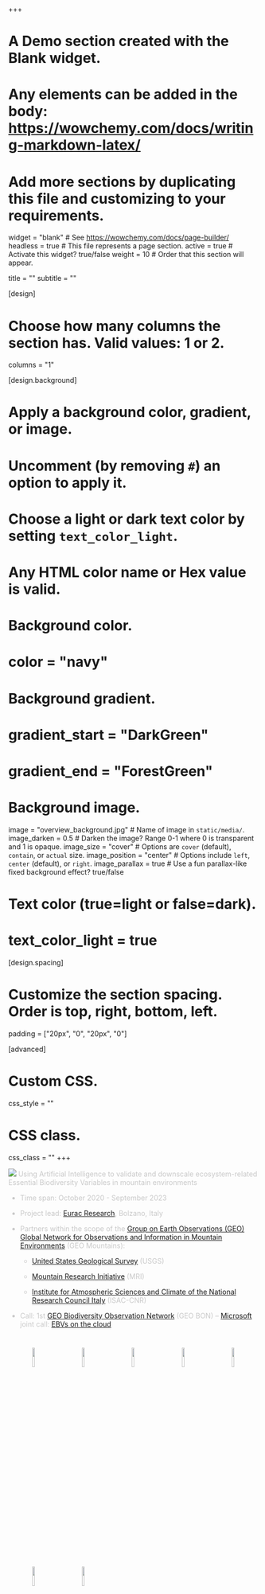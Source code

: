 +++
# A Demo section created with the Blank widget.
# Any elements can be added in the body: https://wowchemy.com/docs/writing-markdown-latex/
# Add more sections by duplicating this file and customizing to your requirements.

widget = "blank"  # See https://wowchemy.com/docs/page-builder/
headless = true  # This file represents a page section.
active = true  # Activate this widget? true/false
weight = 10  # Order that this section will appear.

title = ""
subtitle = ""

[design]
  # Choose how many columns the section has. Valid values: 1 or 2.
  columns = "1"

[design.background]
  # Apply a background color, gradient, or image.
  #   Uncomment (by removing `#`) an option to apply it.
  #   Choose a light or dark text color by setting `text_color_light`.
  #   Any HTML color name or Hex value is valid.

  # Background color.
  # color = "navy"
  
  # Background gradient.
  # gradient_start = "DarkGreen"
  # gradient_end = "ForestGreen"
  
  # Background image.
  image = "overview_background.jpg"  # Name of image in `static/media/`.
  image_darken = 0.5 # Darken the image? Range 0-1 where 0 is transparent and 1 is opaque.
  image_size = "cover"  #  Options are `cover` (default), `contain`, or `actual` size.
  image_position = "center"  # Options include `left`, `center` (default), or `right`.
  image_parallax = true  # Use a fun parallax-like fixed background effect? true/false
  
  # Text color (true=light or false=dark).
  # text_color_light = true
  
[design.spacing]
  # Customize the section spacing. Order is top, right, bottom, left.
  padding = ["20px", "0", "20px", "0"]

[advanced]
 # Custom CSS. 
 css_style = ""
 
 # CSS class.
 css_class = ""
+++

<img src="media/ai4ebv_logo.png"/>

<span style="color:#c9c9c9">
Using Artificial Intelligence to validate and downscale ecosystem-related Essential Biodiversity Variables in mountain environments
    
- Time span: October 2020 - September 2023

- Project lead: [Eurac Research](http://www.eurac.edu/en/Pages/default.aspx), Bolzano, Italy

- Partners within the scope of the [Group on Earth Observations (GEO) Global Network for Observations and Information in Mountain Environments](https://mountainresearchinitiative.org/activities/projects/geo-mountains) (GEO Mountains):
    
    - [United States Geological Survey](https://www.usgs.gov/) (USGS)
    
    - [Mountain Research Initiative](https://www.mountainresearchinitiative.org/) (MRI)
    
    - [Institute for Atmospheric Sciences and Climate of the National Research Council Italy](http://www.isac.cnr.it/) (ISAC-CNR)
 
- Call: 1st [GEO Biodiversity Observation Network](https://geobon.org/) (GEO BON) – [Microsoft](https://www.microsoft.com) joint call: [EBVs on the cloud](http://www.earthobservations.org/geo_blog_obs.php?id=470)
</span>

<div align="center">
    <img style="float:left; margin:25px" src="/media/logo_eurac.png" width=10%/>
    <img style="float:left; margin:25px" src="/media/usgs_logo.png" width=10%/>
    <img style="float:left; margin:25px" src="/media/MRI_logo_rgb.svg" width=10%/>
    <img style="float:left; margin:25px" src="/media/GEO-Mountains-Logo-Tagline.png" width=10%/>
    <img style="float:left; margin:25px" src="/media/isac_logo.svg" width=10%/>
    <img style="float:left; margin:25px" src="/media/GEOBON-white.png" width=10%/>
    <img style="float:left; margin:25px" src="/media/microsoft.png" width=10%/>
</div>